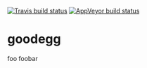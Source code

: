 [![Travis build status](https://travis-ci.com/bobverity/goodegg.svg?branch=master)](https://travis-ci.com/bobverity/goodegg)
[![AppVeyor build status](https://ci.appveyor.com/api/projects/status/github/bobverity/goodegg?branch=master&svg=true)](https://ci.appveyor.com/project/bobverity/goodegg)

# goodegg
foo
foobar
